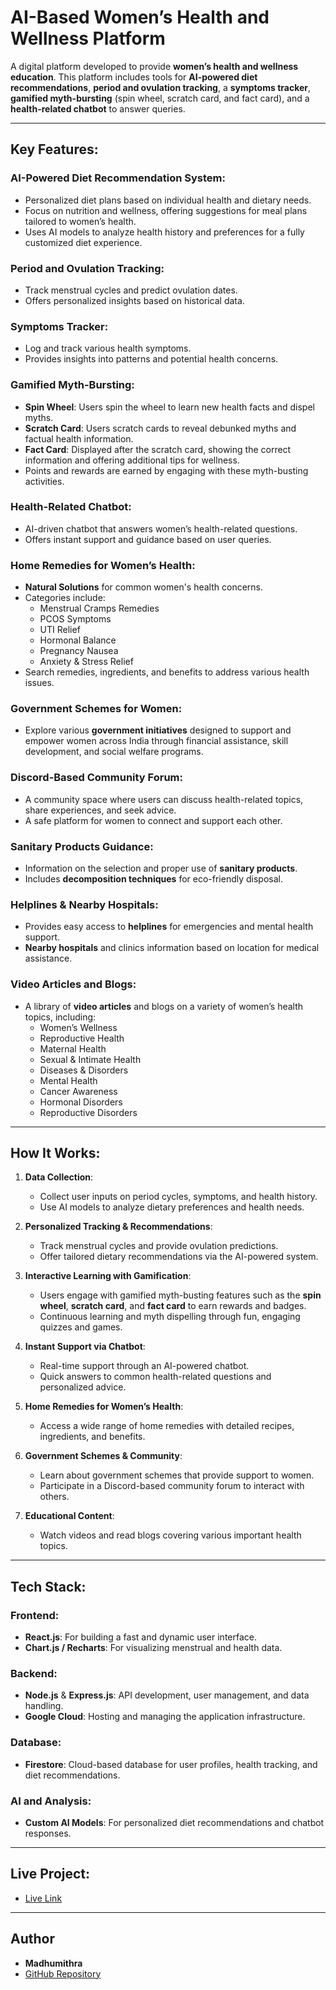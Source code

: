 # AI-Based Women’s Health and Wellness Platform

A digital platform developed to provide **women’s health and wellness education**. This platform includes tools for **AI-powered diet recommendations**, **period and ovulation tracking**, a **symptoms tracker**, **gamified myth-bursting** (spin wheel, scratch card, and fact card), and a **health-related chatbot** to answer queries.

---

## **Key Features**:

### **AI-Powered Diet Recommendation System:**
- Personalized diet plans based on individual health and dietary needs.
- Focus on nutrition and wellness, offering suggestions for meal plans tailored to women’s health.
- Uses AI models to analyze health history and preferences for a fully customized diet experience.

### **Period and Ovulation Tracking:**
- Track menstrual cycles and predict ovulation dates.
- Offers personalized insights based on historical data.

### **Symptoms Tracker:**
- Log and track various health symptoms.
- Provides insights into patterns and potential health concerns.

### **Gamified Myth-Bursting:**
- **Spin Wheel**: Users spin the wheel to learn new health facts and dispel myths.
- **Scratch Card**: Users scratch cards to reveal debunked myths and factual health information.
- **Fact Card**: Displayed after the scratch card, showing the correct information and offering additional tips for wellness.
- Points and rewards are earned by engaging with these myth-busting activities.

### **Health-Related Chatbot:**
- AI-driven chatbot that answers women’s health-related questions.
- Offers instant support and guidance based on user queries.

### **Home Remedies for Women’s Health:**
- **Natural Solutions** for common women's health concerns.
- Categories include:
  - Menstrual Cramps Remedies
  - PCOS Symptoms
  - UTI Relief
  - Hormonal Balance
  - Pregnancy Nausea
  - Anxiety & Stress Relief
- Search remedies, ingredients, and benefits to address various health issues.

### **Government Schemes for Women:**
- Explore various **government initiatives** designed to support and empower women across India through financial assistance, skill development, and social welfare programs.

### **Discord-Based Community Forum:**
- A community space where users can discuss health-related topics, share experiences, and seek advice.
- A safe platform for women to connect and support each other.

### **Sanitary Products Guidance:**
- Information on the selection and proper use of **sanitary products**.
- Includes **decomposition techniques** for eco-friendly disposal.

### **Helplines & Nearby Hospitals:**
- Provides easy access to **helplines** for emergencies and mental health support.
- **Nearby hospitals** and clinics information based on location for medical assistance.

### **Video Articles and Blogs:**
- A library of **video articles** and blogs on a variety of women’s health topics, including:
  - Women’s Wellness
  - Reproductive Health
  - Maternal Health
  - Sexual & Intimate Health
  - Diseases & Disorders
  - Mental Health
  - Cancer Awareness
  - Hormonal Disorders
  - Reproductive Disorders

---

## **How It Works**:

1. **Data Collection**:
   - Collect user inputs on period cycles, symptoms, and health history.
   - Use AI models to analyze dietary preferences and health needs.

2. **Personalized Tracking & Recommendations**:
   - Track menstrual cycles and provide ovulation predictions.
   - Offer tailored dietary recommendations via the AI-powered system.

3. **Interactive Learning with Gamification**:
   - Users engage with gamified myth-busting features such as the **spin wheel**, **scratch card**, and **fact card** to earn rewards and badges.
   - Continuous learning and myth dispelling through fun, engaging quizzes and games.

4. **Instant Support via Chatbot**:
   - Real-time support through an AI-powered chatbot.
   - Quick answers to common health-related questions and personalized advice.

5. **Home Remedies for Women’s Health**:
   - Access a wide range of home remedies with detailed recipes, ingredients, and benefits.

6. **Government Schemes & Community**:
   - Learn about government schemes that provide support to women.
   - Participate in a Discord-based community forum to interact with others.

7. **Educational Content**:
   - Watch videos and read blogs covering various important health topics.

---

## **Tech Stack**:

### **Frontend:**
- **React.js**: For building a fast and dynamic user interface.
- **Chart.js / Recharts**: For visualizing menstrual and health data.

### **Backend:**
- **Node.js** & **Express.js**: API development, user management, and data handling.
- **Google Cloud**: Hosting and managing the application infrastructure.

### **Database:**
- **Firestore**: Cloud-based database for user profiles, health tracking, and diet recommendations.

### **AI and Analysis:**
- **Custom AI Models**: For personalized diet recommendations and chatbot responses.

---

## **Live Project:**
- [Live Link](https://women-app.vercel.app)

---

## **Author**

- **Madhumithra**
- [GitHub Repository](https://github.com/mithra0612/women-app)

